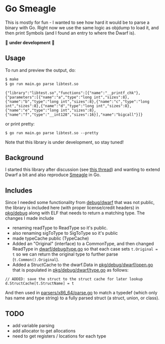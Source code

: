 # Go Smeagle

This is mostly for fun - I wanted to see how hard it would be to parse a binary
with Go. Right now we use the same logic as objdump to load it, and then print
Symbols (and I found an entry to where the Dwarf is).

🚧️ **under development** 🚧️

## Usage

To run and preview the output, do:

```bash
$ make
$ go run main.go parse libtest.so
```
```
{"library":"libtest.so","functions":[{"name":"__printf_chk"},{"parameters":[{"name":"a","type":"long int","sizes":8},{"name":"b","type":"long int","sizes":8},{"name":"c","type":"long int","sizes":8},{"name":"d","type":"long int","sizes":8},{"name":"e","type":"long int","sizes":8},{"name":"f","type":"__int128","sizes":16}],"name":"bigcall"}]}
```

or print pretty:

```
$ go run main.go parse libtest.so --pretty
```

Note that this library is under development, so stay tuned!

## Background

I started this library after discussion (see [this thread](https://twitter.com/vsoch/status/1437535961131352065)) and wanting to extend Dwarf a bit and also reproduce [Smeagle](https://github.com/buildsi/Smeagle) in Go.

## Includes

Since I needed some functionality from [debug/dwarf](https://cs.opensource.google/go/go/+/master:src/debug/dwarf/) that was not public, the library is included here (with proper license/credit headers) in [pkg/debug](pkg/debug) along with ELF that needs to return a matching type. The changes I made include

 - renaming readType to ReadType so it's public.
 - also renaming sigToType to SigToType so it's public
 - made typeCache public (TypeCache)
 - Added an "Original" (interface) to a CommonType, and then changed ReadType in [dwarf/debug/type.go](pkg/dwarf/debug/type.go) so that each case sets `t.Original = t` so we can return the original type to further parse (`t.Common().Original`).
 - Added a StructCache to the dwarf.Data in [pkg/debug/dwarf/open.go](pkg/debub/dwarf/open.go) that is populated in [pkg/debug/dwarf/type.go](pkg/debug/dwarf/type.go) as follows:
 
```
// ADDED: save the struct to the struct cache for later lookup
d.StructCache[t.StructName] = t
```

And then used in [parsers/x86_64/parse.go](parsers/x86_64/parse.go) to match a typedef (which only has name and type string) to a fully parsed struct (a struct, union, or class).

 
## TODO

 - add variable parsing
 - add allocator to get allocations
 - need to get registers / locations for each type
  
